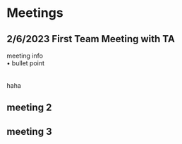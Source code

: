 # Meetings
## 2/6/2023 First Team Meeting with TA

  meeting info <br>
• bullet point <br>
<br>
<br>
haha
## meeting 2

## meeting 3








